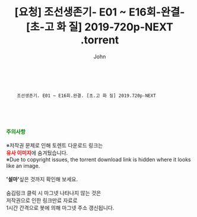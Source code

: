 ﻿---
layout: post
title:  "                   [요청] 조선생존기- E01 ~ E16회-완결- [초-고 화 질] 2019-720p-NEXT                .torrent"
author: John
categories: [ 드라마 ]
tags: [  ]
image:  
description: "                   [요청] 조선생존기- E01 ~ E16회-완결- [초-고 화 질] 2019-720p-NEXT                 torrent 정보 공유"
toc: true
toc_sticky: true
---

<br>

        조선생존기. E01 ~ E16회.완결. [초.고 화 질] 2019.720p-NEXT    
    
<br><br><br>
<p data-ke-size="size16"><b><span style="color: green;">주의사항</span></b><br /><br />※저작권 문제로 인해 토렌트 다운로드 링크는<br /><b><span style="color: red;">유사 이미지</span></b>에 숨겨뒀습니다.<br />※Due to copyright issues, the torrent download link is hidden where it looks like an image.<br /><br /><b>'설마'</b>싶은 것까지 확인해 보세요.<br /><br />숨김링크 클릭 시 마그넷 나타나지 않는 것은<br />저작권으로 인한 링크만료 자료로<br />1시간 간격으로 봇에 의해 마그넷 주소 갱신됩니다.</p>

